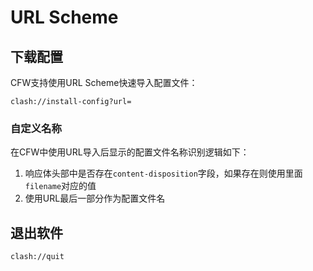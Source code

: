 # URL Scheme

## 下载配置 <a id="&#x4E0B;&#x8F7D;&#x914D;&#x7F6E;"></a>

CFW支持使用URL Scheme快速导入配置文件：

```text
clash://install-config?url=
```

### 自定义名称 <a id="&#x81EA;&#x5B9A;&#x4E49;&#x540D;&#x79F0;"></a>

在CFW中使用URL导入后显示的配置文件名称识别逻辑如下：

1. 响应体头部中是否存在`content-disposition`字段，如果存在则使用里面`filename`对应的值
2. 使用URL最后一部分作为配置文件名

## 退出软件 <a id="&#x9000;&#x51FA;&#x8F6F;&#x4EF6;"></a>

```text
clash://quit
```

